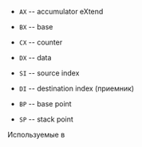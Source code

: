 
- `AX` -- accumulator eXtend
- `BX` -- base
- `CX` -- counter
- `DX` -- data

- `SI` -- source index
- `DI` -- destination index (приемник)
- `BP` -- base point 
- `SP` -- stack point


Используемые в 